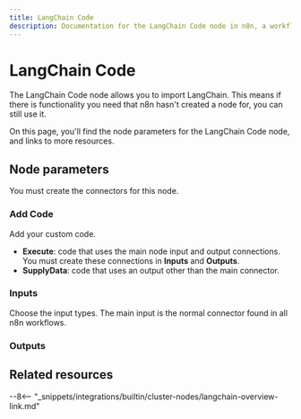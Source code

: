```yaml
---
title: LangChain Code
description: Documentation for the LangChain Code node in n8n, a workflow automation platform. Includes details of operations and configuration, and links to examples and credentials information.
---
```


# LangChain Code

The LangChain Code node allows you to import LangChain. This means if there is functionality you need that n8n hasn't created a node for, you can still use it.

On this page, you'll find the node parameters for the LangChain Code node, and links to more resources.

<!--
!!! note "Examples and templates"
	For usage examples and templates to help you get started, refer to n8n's [LangChain integrations](https://n8n.io/integrations/langchain/){:target=_blank .external-link} page.
-->
	
## Node parameters

You must create the connectors for this node.

### Add Code

Add your custom code.

* **Execute**: code that uses the main node input and output connections. You must create these connections in **Inputs** and **Outputs**.
* **SupplyData**: code that uses an output other than the main connector.

### Inputs

Choose the input types. The main input is the normal connector found in all n8n workflows.

### Outputs



## Related resources

<!--
View [example workflows and related content](https://n8n.io/integrations/langchain/){:target=_blank .external-link} on n8n's website.
-->



--8<-- "_snippets/integrations/builtin/cluster-nodes/langchain-overview-link.md"
